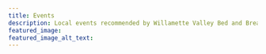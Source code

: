 ```yaml
---
title: Events
description: Local events recommended by Willamette Valley Bed and Breakfast
featured_image: 
featured_image_alt_text: 
---
```

